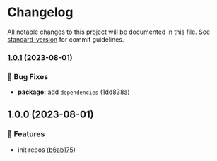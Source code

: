 # Changelog

All notable changes to this project will be documented in this file. See [standard-version](https://github.com/conventional-changelog/standard-version) for commit guidelines.

### [1.0.1](https://github.com/xTCry/sftp-uploader-webpack-plugin/compare/v1.0.0...v1.0.1) (2023-08-01)


### 🐛 Bug Fixes

* **package:** add `dependencies` ([1dd838a](https://github.com/xTCry/sftp-uploader-webpack-plugin/commit/1dd838a137e060431121c495edfcd2ee7035770e))

## 1.0.0 (2023-08-01)


### 🚀 Features

* init repos ([b6ab175](https://github.com/xTCry/sftp-uploader-webpack-plugin/commit/b6ab17581ebd3610aadff585760f1d7cf5668464))
